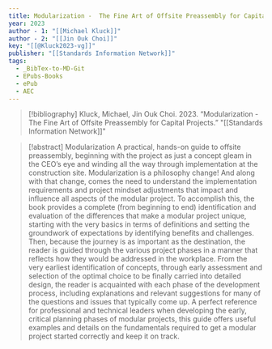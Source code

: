 ```yaml
---
title: Modularization -  The Fine Art of Offsite Preassembly for Capital Projects
year: 2023
author - 1: "[[Michael Kluck]]"
author - 2: "[[Jin Ouk Choi]]"
key: "[[@Kluck2023-vg]]"
publisher: "[[Standards Information Network]]"
tags:
  - _BibTex-to-MD-Git
  - EPubs-Books
  - ePub
  - AEC
---
```


> [!bibliography]
> Kluck, Michael, Jin Ouk Choi. 2023. “Modularization -  The Fine Art of Offsite Preassembly for Capital Projects.” "[[Standards Information Network]]"

> [!abstract]
> Modularization A practical, hands-on guide to offsite preassembly, beginning with the project as just a concept gleam in the CEO’s eye and winding all the way through implementation at the construction site. Modularization is a philosophy change! And along with that change, comes the need to understand the implementation requirements and project mindset adjustments that impact and influence all aspects of the modular project. To accomplish this, the book provides a complete (from beginning to end) identification and evaluation of the differences that make a modular project unique, starting with the very basics in terms of definitions and setting the groundwork of expectations by identifying benefits and challenges. Then, because the journey is as important as the destination, the reader is guided through the various project phases in a manner that reflects how they would be addressed in the workplace. From the very earliest identification of concepts, through early assessment and selection of the optimal choice to be finally carried into detailed design, the reader is acquainted with each phase of the development process, including explanations and relevant suggestions for many of the questions and issues that typically come up. A perfect reference for professional and technical leaders when developing the early, critical planning phases of modular projects, this guide offers useful examples and details on the fundamentals required to get a modular project started correctly and keep it on track.